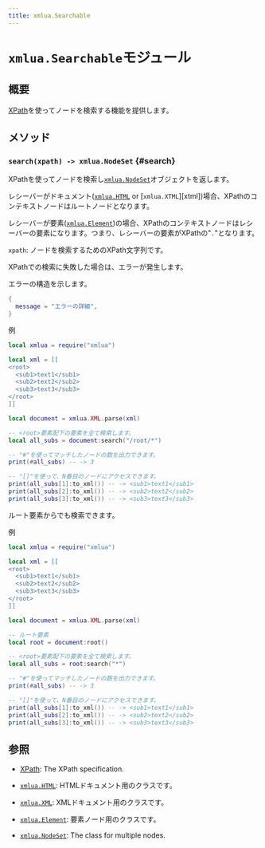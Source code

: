 ```yaml
---
title: xmlua.Searchable
---
```


# `xmlua.Searchable`モジュール

## 概要

[XPath][xpath]を使ってノードを検索する機能を提供します。

## メソッド

### `search(xpath) -> xmlua.NodeSet` {#search}

XPathを使ってノードを検索し[`xmlua.NodeSet`][node-set]オブジェクトを返します。

レシーバーがドキュメント([`xmlua.HTML`][html] or [`xmlua.XTML`][xtml])場合、XPathのコンテキストノードはルートノードとなります。

レシーバーが要素([`xmlua.Element`][element])の場合、XPathのコンテキストノードはレシーバーの要素になります。つまり、レシーバーの要素がXPathの"`.`"となります。

`xpath`: ノードを検索するためのXPath文字列です。

XPathでの検索に失敗した場合は、エラーが発生します。

エラーの構造を示します。

```lua
{
  message = "エラーの詳細",
}
```

例

```lua
local xmlua = require("xmlua")

local xml = [[
<root>
  <sub1>text1</sub1>
  <sub2>text2</sub2>
  <sub3>text3</sub3>
</root>
]]

local document = xmlua.XML.parse(xml)

-- <root>要素配下の要素を全て検索します。
local all_subs = document:search("/root/*")

-- "#"を使ってマッチしたノードの数を出力できます。
print(#all_subs) -- -> 3

-- "[]"を使って、N番目のノードにアクセスできます。
print(all_subs[1]:to_xml()) -- -> <sub1>text1</sub1>
print(all_subs[2]:to_xml()) -- -> <sub2>text2</sub2>
print(all_subs[3]:to_xml()) -- -> <sub3>text3</sub3>
```

ルート要素からでも検索できます。

例

```lua
local xmlua = require("xmlua")

local xml = [[
<root>
  <sub1>text1</sub1>
  <sub2>text2</sub2>
  <sub3>text3</sub3>
</root>
]]

local document = xmlua.XML.parse(xml)

-- ルート要素
local root = document:root()

-- <root>要素配下の要素を全て検索します。
local all_subs = root:search("*")

-- "#"を使ってマッチしたノードの数を出力できます。
print(#all_subs) -- -> 3

-- "[]"を使って、N番目のノードにアクセスできます。
print(all_subs[1]:to_xml()) -- -> <sub1>text1</sub1>
print(all_subs[2]:to_xml()) -- -> <sub2>text2</sub2>
print(all_subs[3]:to_xml()) -- -> <sub3>text3</sub3>
```

## 参照

  * [XPath][xpath]: The XPath specification.

  * [`xmlua.HTML`][html]: HTMLドキュメント用のクラスです。

  * [`xmlua.XML`][xml]: XMLドキュメント用のクラスです。

  * [`xmlua.Element`][element]: 要素ノード用のクラスです。

  * [`xmlua.NodeSet`][node-set]: The class for multiple nodes.

[xpath]:https://www.w3.org/TR/xpath/

[html]:html.html

[xml]:xml.html

[element]:element.html

[node-set]:node-set.html

